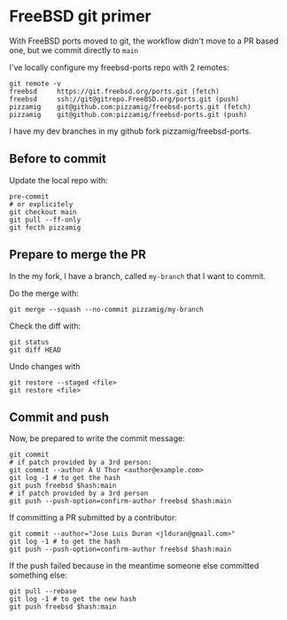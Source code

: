 # FreeBSD git primer

With FreeBSD ports moved to git, the workflow didn't move to a PR based one, but we commit directly to `main`

I've locally configure my freebsd-ports repo with 2 remotes:
```
git remote -v
freebsd	    https://git.freebsd.org/ports.git (fetch)
freebsd	    ssh://git@gitrepo.FreeBSD.org/ports.git (push)
pizzamig	git@github.com:pizzamig/freebsd-ports.git (fetch)
pizzamig	git@github.com:pizzamig/freebsd-ports.git (push)

```

I have my dev branches in my github fork pizzamig/freebsd-ports.

## Before to commit

Update the local repo with:
```console
pre-commit
# or explicitely
git checkout main
git pull --ff-only
git fecth pizzamig
```

## Prepare to merge the PR

In the my fork, I have a branch, called `my-branch` that I want to commit.

Do the merge with:
```
git merge --squash --no-commit pizzamig/my-branch
```

Check the diff with:
```
git status
git diff HEAD
```

Undo changes with
```
git restore --staged <file>
git restore <file>
```

## Commit and push
Now, be prepared to write the commit message:

```
git commit
# if patch provided by a 3rd person:
git commit --author A U Thor <author@example.com>
git log -1 # to get the hash
git push freebsd $hash:main
# if patch provided by a 3rd person
git push --push-option=confirm-author freebsd $hash:main
```

If committing a PR submitted by a contributor:
```
git commit --author="Jose Luis Duran <jlduran@gmail.com>"
git log -1 # to get the hash
git push --push-option=confirm-author freebsd $hash:main
```
If the push failed because in the meantime someone else committed something else:
```
git pull --rebase
git log -1 # to get the new hash
git push freebsd $hash:main
```
